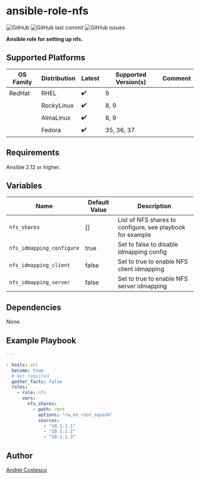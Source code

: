 # ansible-role-nfs

![GitHub](https://img.shields.io/github/license/cosandr/ansible-role-nfs) ![GitHub last commit](https://img.shields.io/github/last-commit/cosandr/ansible-role-nfs) ![GitHub issues](https://img.shields.io/github/issues-raw/cosandr/ansible-role-nfs)

**Ansible role for setting up nfs.**

## Supported Platforms

| OS Family | Distribution  | Latest | Supported Version(s) | Comment |
|-----------|---------------|--------|----------------------|---------|
| RedHat    | RHEL          | :heavy_check_mark: | 9 | |
|           | RockyLinux    | :heavy_check_mark: | 8, 9 | |
|           | AlmaLinux     | :heavy_check_mark: | 8, 9 | |
|           | Fedora        | :heavy_check_mark: | 35, 36, 37 | |

## Requirements

Ansible 2.12 or higher.

## Variables

| Name           | Default Value | Description                        |
| -------------- | ------------- | -----------------------------------|
| `nfs_shares` | [] | List of NFS shares to configure, see playbook for example |
| `nfs_idmapping_configure` | true | Set to false to disable idmapping config |
| `nfs_idmapping_client` | false | Set to true to enable NFS client idmapping |
| `nfs_idmapping_server` | false | Set to true to enable NFS server idmapping |


## Dependencies

None.

## Example Playbook

```yaml
---

- hosts: all
  become: true
  # Not required
  gather_facts: false
  roles:
    - role: nfs
      vars:
        nfs_shares:
          - path: /mnt
            options: "rw,no_root_squash"
            sources:
              - "10.1.1.1"
              - "10.1.1.2"
              - "10.1.1.3"
```

## Author

[Andrei Costescu](https://github.com/cosandr/)

